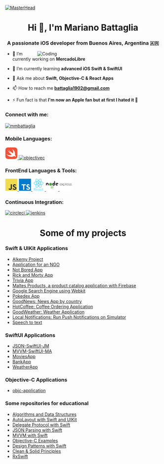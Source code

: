 [![MasterHead](https://uncle.today/img/jumbo_howto_signupappledeveloperaccount.jpg)](https://marianobattaglia.io)
<h1 align="center">Hi 👋, I'm Mariano Battaglia</h1>
<h3 align="center">A passionate iOS developer from Buenos Aires, Argentina 🇦🇷</h3>
<img align="right" alt="Coding" width=400 src="https://cdn.dribbble.com/users/1162077/screenshots/3848914/programmer.gif">

- 🔭 I’m currently working on **MercadoLibre**

- 🌱 I’m currently learning **advanced iOS Swift & SwiftUI**

- 💬 Ask me about **Swift, Objective-C & React Apps**

- 📫 How to reach me **battaglia1902@gmail.com**

- ⚡ Fun fact is that **I'm now an Apple fan but at first I hated it 🙈**

<h3 align="left">Connect with me:</h3>
<p align="left">
<a href="https://linkedin.com/in/mmbattaglia" target="blank"><img align="center" src="https://raw.githubusercontent.com/rahuldkjain/github-profile-readme-generator/master/src/images/icons/Social/linked-in-alt.svg" alt="mmbattaglia" height="30" width="40" /></a>
</p>

<h3 align="left">Mobile Languages:</h3>
<p align="left"> 
  <a href="https://developer.apple.com/swift/" target="_blank" rel="noreferrer"> 
    <img src="https://raw.githubusercontent.com/devicons/devicon/master/icons/swift/swift-original.svg" alt="swift" width="40" height="40"/> 
  </a>
  <a href="https://developer.apple.com/library/archive/documentation/Cocoa/Conceptual/ProgrammingWithObjectiveC/Introduction/Introduction.html" target="_blank" rel="noreferrer"> 
    <img src="https://www.vectorlogo.zone/logos/apple_objectivec/apple_objectivec-icon.svg" alt="objectivec" width="40" height="40"/> 
  </a>
</p>

<h3 align="left">FrontEnd Languages & Tools:</h3>
<p align="left"> 
  <a href="https://developer.mozilla.org/en-US/docs/Web/JavaScript" target="_blank" rel="noreferrer"> 
    <img src="https://raw.githubusercontent.com/devicons/devicon/master/icons/javascript/javascript-original.svg" alt="javascript" width="40" height="40"/> 
  </a>
  <a href="https://www.typescriptlang.org/" target="_blank" rel="noreferrer"> 
    <img src="https://raw.githubusercontent.com/devicons/devicon/master/icons/typescript/typescript-original.svg" alt="typescript" width="40" height="40"/> 
  </a>
  <a href="https://reactjs.org/" target="_blank" rel="noreferrer"> 
    <img src="https://raw.githubusercontent.com/devicons/devicon/master/icons/react/react-original-wordmark.svg" alt="react" width="40" height="40"/> 
  </a>
  <a href="https://nodejs.org" target="_blank" rel="noreferrer"> 
    <img src="https://raw.githubusercontent.com/devicons/devicon/master/icons/nodejs/nodejs-original-wordmark.svg" alt="nodejs" width="40" height="40"/> 
  </a>
  <a href="https://expressjs.com" target="_blank" rel="noreferrer"> 
    <img src="https://raw.githubusercontent.com/devicons/devicon/master/icons/express/express-original-wordmark.svg" alt="express" width="40" height="40"/> 
  </a>
</p>

<h3 align="left">Continuous Integration:</h3>
<p align="left"> 
  <a href="https://circleci.com" target="_blank" rel="noreferrer"> 
    <img src="https://www.vectorlogo.zone/logos/circleci/circleci-icon.svg" alt="circleci" width="40" height="40"/> 
  </a> 
  <a href="https://www.jenkins.io" target="_blank" rel="noreferrer"> 
    <img src="https://www.vectorlogo.zone/logos/jenkins/jenkins-icon.svg" alt="jenkins" width="40" height="40"/> 
  </a> 
</p>

<h1 align="center">Some of my projects</h3>

<h3 align="left">Swift & UIKit Applications</h3>

- [Alkemy Project](https://github.com/marianobattaglia/alkemy-project)
- [Application for an NGO](https://github.com/marianobattaglia/ONG-App)
- [Not Bored App](https://github.com/marianobattaglia/NotBoredApp)
- [Rick and Morty App](https://github.com/marianobattaglia/rick-and-morty-app)
- [Trivia App](https://github.com/marianobattaglia/TriviaApp)
- [Maltes Products, a product catalog application with Firebase](https://github.com/marianobattaglia/maltes-products)
- [Google Search Engine using Webkit](https://github.com/marianobattaglia/GoogleWKWebView)
- [Pokedex App](https://github.com/marianobattaglia/pokedex-ios)
- [GoodNews: News App by country](https://github.com/marianobattaglia/GoodNews)
- [HotCoffee: Coffee Ordering Application](https://github.com/marianobattaglia/hotcoffee-ios)
- [GoodWeather: Weather Application](https://github.com/marianobattaglia/goodweather-ios)
- [Local Notifications: Run Push Notifications on Simulator](https://github.com/marianobattaglia/local-notifications-ios)
- [Speech to text](https://github.com/marianobattaglia/speech-to-text)

<h3 align="left">SwiftUI Applications</h3>

- [JSON-SwiftUI-JM](https://github.com/marianobattaglia/JSON-SwiftUI-JM)
- [MVVM-SwiftUI-MA](https://github.com/marianobattaglia/swiftui-mvvm)
- [MoviesApp](https://github.com/marianobattaglia/movies-swiftui)
- [BankApp](https://github.com/marianobattaglia/bank-swiftui)
- [WeatherApp](https://github.com/marianobattaglia/weather-swiftui)

<h3 align="left">Objective-C Applications</h3>

- [objc-application](https://github.com/marianobattaglia/objc-application)

<h3 align="left">Some repositories for educational</h3>

- [Algorithms and Data Structures](https://github.com/marianobattaglia/algorithms-swift)
- [AutoLayout with Swift and UIKit](https://github.com/marianobattaglia/auto-layout)
- [Delegate Protocol with Swift](https://github.com/marianobattaglia/delegate-protocol-example)
- [JSON Parsing with Swift](https://github.com/marianobattaglia/json-parsing)
- [MVVM with Swift](https://github.com/marianobattaglia/mvvm-example)
- [Objective-C Examples](https://github.com/marianobattaglia/objc-examples)
- [Design Patterns with Swift](https://github.com/marianobattaglia/design-patterns-swift)
- [Clean & Solid Principles](https://github.com/marianobattaglia/clean-solid-principles)
- [RxSwift](https://github.com/marianobattaglia/RxSwift-examples)
